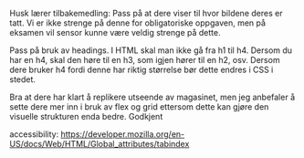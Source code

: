 Husk lærer tilbakemedling:
Pass på at dere viser til hvor bildene deres er tatt. Vi er ikke strenge på denne for obligatoriske oppgaven, men på eksamen vil sensor kunne være veldig strenge på dette. 

Pass på bruk av headings. I HTML skal man ikke gå fra h1 til h4. Dersom du har en h4, skal den høre til en h3, som igjen hører til en h2, osv. Dersom dere bruker h4 fordi denne har riktig størrelse bør dette endres i CSS i stedet. 

Bra at dere har klart å replikere utseende av magasinet, men jeg anbefaler å sette dere mer inn i bruk av flex og grid ettersom dette kan gjøre den visuelle strukturen enda bedre. Godkjent


accessibility:
https://developer.mozilla.org/en-US/docs/Web/HTML/Global_attributes/tabindex
